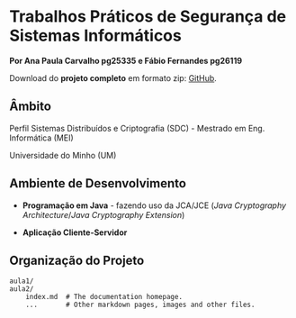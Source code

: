 # Trabalhos Práticos de Segurança de Sistemas Informáticos


 **Por Ana Paula Carvalho pg25335 e Fábio Fernandes pg26119**


Download do **projeto completo** em formato zip: [GitHub](https://github.com/anapmc/SSI1415/archive/master.zip).

## Âmbito
Perfil Sistemas Distribuídos e Criptografia (SDC) - Mestrado em Eng. Informática (MEI)

Universidade do Minho (UM)

## Ambiente de Desenvolvimento

* **Programação em Java** -  fazendo uso da JCA/JCE (*Java Cryptography Architecture*/*Java Cryptography Extension*)

* **Aplicação Cliente-Servidor**

## Organização do Projeto

    aula1/    
    aula2/
        index.md  # The documentation homepage.
        ...       # Other markdown pages, images and other files.
